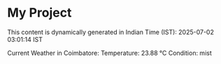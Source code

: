 # My Project

This content is dynamically generated in Indian Time (IST): 2025-07-02 03:01:14 IST


Current Weather in Coimbatore:
Temperature: 23.88 °C
Condition: mist
